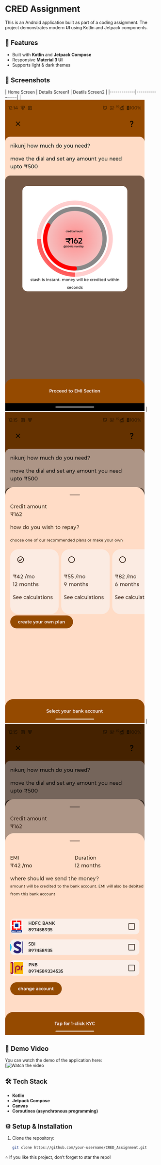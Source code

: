 # CRED Assignment

This is an Android application built as part of a coding assignment. The project demonstrates modern **UI** using Kotlin and Jetpack components.

## 🚀 Features
- Built with **Kotlin** and **Jetpack Compose**
- Responsive **Material 3 UI**
- Supports light & dark themes

## 📸 Screenshots
| Home Screen | Details Screen1 | Deatils Screen2 |
|-------------|----------------|
| ![Home](screenshots/home.png) | ![StackView1](screenshots/details1.png) | ![StackView2](screenshots/details2.png)


## 🎥 Demo Video
You can watch the demo of the application here:  
[![Watch the video](https://drive.google.com/file/d/12QNP1x8eAZ748Dc71kjES38Ie2IUHi_s/view?usp=sharing)


## 🛠️ Tech Stack
- **Kotlin**
- **Jetpack Compose**
- **Canvas**
- **Coroutines (asynchronous programming)**

## ⚙️ Setup & Installation
1. Clone the repository:
   ```bash
   git clone https://github.com/your-username/CRED_Assignment.git

⭐ If you like this project, don’t forget to star the repo!
